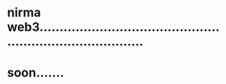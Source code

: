 # nirma web3...............................................................................
# soon.......
